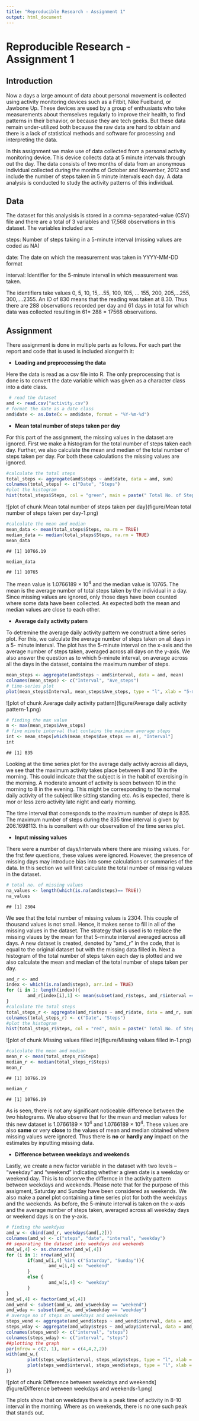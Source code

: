 ```yaml
---
title: "Reproducible Research - Assignment 1"
output: html_document
---
```

# Reproducible Research - Assignment 1

## Introduction

Now a days a large amount of data about personal movement is collected using activity monitoring devices such as a Fitbit, Nike Fuelband, or Jawbone Up. These devices are used by a group of enthusiasts who take measurements about themselves regularly to improve their health, to find patterns in their behavior, or because they are tech geeks. But these data remain under-utilized both because the raw data are hard to obtain and there is a lack of statistical methods and software for processing and interpreting the data.

In this assignment we make use of data collected from a personal activity monitoring device. This device collects data at 5 minute intervals through out the day. The data consists of two months of data from an anonymous individual collected during the months of October and November, 2012 and include the number of steps taken in 5 minute intervals each day. A data analysis is conducted to study the activity patterns of this individual. 

## Data

The dataset for this analysisis is stored in a comma-separated-value (CSV) file and there are a total of 3 variables and 17,568 observations in this dataset. The variables included are:

steps: Number of steps taking in a 5-minute interval (missing values are coded as NA)

date: The date on which the measurement was taken in YYYY-MM-DD format

interval: Identifier for the 5-minute interval in which measurement was taken. 

The identifiers take values 0, 5, 10, 15,...55, 100, 105, ... 155, 200, 205,...255, 300,....2355.  An ID of 830 means that the reading was taken at 8.30. Thus there are 288 observations recorded per day and 61 days in total for which data was collected resulting in 61* 288 = 17568 observations.

## Assignment
There assignment is done in multiple parts as follows. For each part the report and code that is used is included alongwith it:

- **Loading and preprocessing the data**

Here the data is read as a csv file into R. The only preprocessing that is done is to convert the date variable which was given as a character class into a date class.
 

```r
 # read the dataset
amd <- read.csv("activity.csv")
# format the date as a date class
amd$date <- as.Date(x = amd$date, format = "%Y-%m-%d")
```

- **Mean total number of steps taken per day** 

For this part of the assignment, the missing values in the dataset are ignored. First we make a histogram for the total number of steps taken each day. Further, we also calculate the mean and median of the total number of steps taken per day. For both these calculations the missing values are ignored.


```r
#calculate the total steps
total_steps <- aggregate(amd$steps ~ amd$date, data = amd, sum)
colnames(total_steps) <- c("Date", "Steps")
#plot the histogram
hist(total_steps$Steps, col = "green", main = paste(" Total No. of Steps per Day"), ylim = c(0, 30), xlab = "Total Steps in a Day")
```

![plot of chunk Mean total number of steps taken per day](figure/Mean total number of steps taken per day-1.png) 

```r
#calculate the mean and median
mean_data <- mean(total_steps$Steps, na.rm = TRUE)
median_data <- median(total_steps$Steps, na.rm = TRUE)
mean_data
```

```
## [1] 10766.19
```

```r
median_data
```

```
## [1] 10765
```

The mean value is 1.0766189 &times; 10<sup>4</sup> and the median value is 10765. The mean is the average number of total steps taken by the individual in a day. Since missing values are ignored, only those days have been counted where some data have been collected. As expected both the mean and median values are close to each other.

- **Average daily activity patern**

To detremine the average daily activity pattern we construct a time series plot. For this, we calculate the average number of steps taken on all days in a 5- minute interval. The plot has the 5-minute interval on the x-axis and the average number of steps taken, averaged across all days on the y-axis. We also answer the question as to which 5-minute interval, on average across all the days in the dataset, contains the maximum number of steps.


```r
mean_steps <- aggregate(amd$steps ~ amd$interval, data = amd, mean)
colnames(mean_steps) <- c("Interval", "Ave_steps")
# time-series plot
plot(mean_steps$Interval, mean_steps$Ave_steps, type = "l", xlab = "5-minute Interval", ylab = "Average No. of steps", main= "Average Daily Activity Pattern")
```

![plot of chunk Average daily activity pattern](figure/Average daily activity pattern-1.png) 

```r
# finding the max value
m <- max(mean_steps$Ave_steps)
# five minute interval that contains the maximum average steps
int <- mean_steps[which(mean_steps$Ave_steps == m), "Interval"]
int
```

```
## [1] 835
```

Looking at the time series plot for the average daily activiy across all days, we see that the maximum activity takes place between 8 and 10 in the morning. This could indicate that the subject is in the habit of exercising in the morning. A moderate amount of activity is seen between 10 in the morning to 8 in the evening. This might be corresponding to the normal daily activity of the subject like sitting standing etc. As is expected, there is mor or less zero activity late night and early morning.

The time interval that corresponds to the maximum number of steps  is 835. The maximum number of steps during the 835 time interval is given by 206.1698113. this is consitent with our observation of the time series plot.

- **Input missing values**

There were a number of days/intervals where there are missing values. For the frst few questions, these values were ignored. However, the presence of missing days may introduce bias into some calculations or summaries of the data. In this section we will first calculate the total number of missing values in the dataset.


```r
# total no. of missing values
na_values <- length(which(is.na(amd$steps)== TRUE))
na_values
```

```
## [1] 2304
```
 
 We see that the total number of missing values is 2304. This couple of thousand values is not small. Hence, it makes sense to fill in all of the missing values in the dataset. The strategy that is used is to replace the missing vlaues by the mean for that 5-minute interval averaged across all days. 
A new dataset is created, denoted by "amd_r" in the code, that is equal to the original dataset but with the missing data filled in. Next a histogram of the total number of steps taken each day is plotted and we also calculate the mean and median of the total number of steps taken per day. 


```r
amd_r <- amd
index <- which(is.na(amd$steps), arr.ind = TRUE)
for (i in 1: length(index)){
        amd_r[index[i],1] <- mean(subset(amd_r$steps, amd_r$interval == amd_r[index[i],3]), na.rm= TRUE)
}
#calculate the total steps
total_steps_r <- aggregate(amd_r$steps ~ amd_r$date, data = amd_r, sum)
colnames(total_steps_r) <- c("Date", "Steps")
#plot the histogram
hist(total_steps_r$Steps, col = "red", main = paste(" Total No. of Steps per Day with Missing values Replaced"), ylim = c(0, 30), xlab = "Total Steps in a Day")
```

![plot of chunk Missing values filled in](figure/Missing values filled in-1.png) 

```r
#calculate the mean and median
mean_r <- mean(total_steps_r$Steps)
median_r <- median(total_steps_r$Steps)
mean_r
```

```
## [1] 10766.19
```

```r
median_r
```

```
## [1] 10766.19
```

As is seen, there is not any significant noticeable difference between the two histograms. We also observe that for the mean and median values for this new dataset is 1.0766189 &times; 10<sup>4</sup> and 1.0766189 &times; 10<sup>4</sup>. These values are also **same** or very **close** to the values of mean and median obtained where missing values were ignored. Thus there is **no** or **hardly any** impact on the estimates by inputting missing data.

- **Difference between weekdays and weekends**

Lastly, we create a new factor variable in the dataset with two levels – “weekday” and “weekend” indicating whether a given date is a weekday or weekend day. This is to observe the differnce in the activity pattern between weekdays and weekends. Please note that for the purpose of this assigment, Saturday and Sunday have been considered as weekends. We also make a panel plot containing a time series plot for both the weekdays and the weekends. As before, the 5-minute interval is taken on the x-axis and the average number of steps taken, averaged across all weekday days or weekend days is on the y-axis. 


```r
# finding the weekdyas
amd_w <- cbind(amd_r, weekdays(amd[,2]))
colnames(amd_w) <- c("steps", "date", "interval", "weekday")
## separating the dataset into weekdays and weekends
amd_w[,4] <- as.character(amd_w[,4])
for (i in 1: nrow(amd_w)){
        if(amd_w[i,4] %in% c("Saturday", "Sunday")){
                amd_w[i,4] <- "weekend"
        } 
        else {
                amd_w[i,4] <- "weekday"
        }
}
amd_w[,4] <- factor(amd_w[,4])
amd_wend <- subset(amd_w, amd_w$weekday == "weekend")
amd_wday <- subset(amd_w, amd_w$weekday == "weekday")
# average no of steps on weekdays and weekends
steps_wend <- aggregate(amd_wend$steps ~ amd_wend$interval, data = amd_wend, mean)
steps_wday <- aggregate(amd_wday$steps ~ amd_wday$interval, data = amd_wday, mean)
colnames(steps_wend) <- c("interval", "steps")
colnames(steps_wday) <- c("interval", "steps")
##plotting the graph
par(mfrow = c(2, 1), mar = c(4,4,2,2))
with(amd_w,{
        plot(steps_wday$interval, steps_wday$steps, type = "l", xlab = "" , ylab = "Average No. of steps", main= "Weekdays")
        plot(steps_wend$interval, steps_wend$steps, type = "l", xlab = "5-minute Interval", ylab = "Average No. of steps", main= "Weekends") 
})
```

![plot of chunk Difference between weekdays and weekends](figure/Difference between weekdays and weekends-1.png) 

The plots show that on weekdays there is a peak time of activity in 8-10 interval in the morning. Where as on weekends, there is no one such peak that stands out.
